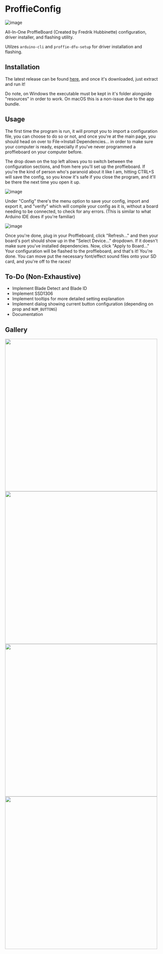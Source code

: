 # ProffieConfig

![image](https://github.com/ryryog25/ProffieConfig/assets/60193408/e8f168d3-ae67-4a2b-bb99-146c4cff4b53)

All-In-One ProffieBoard (Created by Fredrik Hubbinette) configuration, driver installer, and flashing utility.

Utilzes `arduino-cli` and `proffie-dfu-setup` for driver installation and flashing.

## Installation

The latest release can be found [here](https://github.com/ryryog25/ProffieConfig/releases/latest), and once it's downloaded, just extract and run it!

Do note, on Windows the executable must be kept in it's folder alongside "resources" in order to work. On macOS this is a non-issue due to the app bundle.

## Usage

The first time the program is run, it will prompt you to import a configuration file, you can choose to do so or not, and once you're at the main page, you should head on over to File->Install Dependencies... in order to make sure your computer is ready, especially if you've never programmed a proffieboard on your computer before.

The drop down on the top left allows you to switch between the configuration sections, and from here you'll set up the proffieboard. If you're the kind of person who's paranoid about it like I am, hitting CTRL+S will save the config, so you know it's safe if you close the program, and it'll be there the next time you open it up.

![image](https://github.com/ryryog25/ProffieConfig/assets/60193408/276dcc4f-7344-4854-8aa8-e2246c07e2ca)

Under "Config" there's the menu option to save your config, import and export it, and "verify" which will compile your config as it is, without a board needing to be connected, to check for any errors. (This is similar to what Arduino IDE does if you're familiar)

![image](https://github.com/ryryog25/ProffieConfig/assets/60193408/69dfde51-ec0d-4213-88be-5a2800e30fa7)

Once you're done, plug in your Proffieboard, click "Refresh..." and then your board's port should show up in the "Select Device..." dropdown. If it doesn't make sure you've installed dependencies. Now, click "Apply to Board..." Your configuration will be flashed to the proffieboard, and that's it! You're done. You can move put the necessary font/effect sound files onto your SD card, and you're off to the races!

## To-Do (Non-Exhaustive)
- Implement Blade Detect and Blade ID
- Implement SSD1306
- Implement tooltips for more detailed setting explanation
- Implement dialog showing current button configuration (depending on prop and `NUM_BUTTONS`)
- Documentation

## Gallery

<img src=https://github.com/ryryog25/ProffieConfig/assets/60193408/e8f168d3-ae67-4a2b-bb99-146c4cff4b53 width=500>

<img src=https://github.com/ryryog25/ProffieConfig/assets/60193408/0be9170f-250d-4a1a-8be1-9b2c3ffa2358 width=500>

<img src=https://github.com/ryryog25/ProffieConfig/assets/60193408/8b0ae768-cd27-412b-a701-3f9f3f0857a1 width=500>

<img src=https://github.com/ryryog25/ProffieConfig/assets/60193408/d336e95f-ac19-4369-b046-a331719d1f0f width=500>
